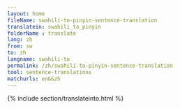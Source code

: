 ```yaml
---
layout: home
fileName: swahili-to-pinyin-sentence-translation
translatein: swahili_to_pinyin
folderName : translate
lang: zh
from: sw
to: zh
langname: swahili-to
permalink: /zh/swahili-to-pinyin-sentence-translation
tool: sentence-translations
matchurls: en&&zh
---
```

{% include section/translateinto.html %}
